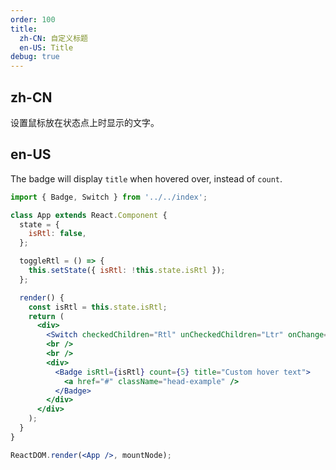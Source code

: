 ```yaml
---
order: 100
title:
  zh-CN: 自定义标题
  en-US: Title
debug: true
---
```


## zh-CN

设置鼠标放在状态点上时显示的文字。

## en-US

The badge will display `title` when hovered over, instead of `count`.

```jsx
import { Badge, Switch } from '../../index';

class App extends React.Component {
  state = {
    isRtl: false,
  };

  toggleRtl = () => {
    this.setState({ isRtl: !this.state.isRtl });
  };

  render() {
    const isRtl = this.state.isRtl;
    return (
      <div>
        <Switch checkedChildren="Rtl" unCheckedChildren="Ltr" onChange={this.toggleRtl} />
        <br />
        <br />
        <div>
          <Badge isRtl={isRtl} count={5} title="Custom hover text">
            <a href="#" className="head-example" />
          </Badge>
        </div>
      </div>
    );
  }
}

ReactDOM.render(<App />, mountNode);
```

<style>
.ant-badge:not(.ant-badge-not-a-wrapper) {
  margin-right: 20px;
  margin-left: 20px;
}
.head-example {
  width: 42px;
  height: 42px;
  border-radius: 4px;
  background: #eee;
  display: inline-block;
}
</style>
